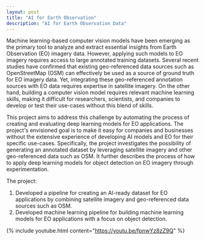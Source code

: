 ```yaml
---
layout: post
title: "AI for Earth Observation"
description: "AI for Earth Observation Data"
---
```


Machine learning-based computer vision models have been emerging as the primary tool to analyze and extract essential insights from Earth Observation (EO) imagery data. However, applying such models to EO imagery requires access to large annotated training datasets. Several recent studies have confirmed that existing geo-referenced data sources such as OpenStreetMap (OSM) can effectively be used as a source of ground truth for EO imagery data. Yet, integrating these geo-referenced annotation sources with EO data requires expertise in satellite imagery. On the other hand, building a computer vision model requires relevant machine learning skills, making it difficult for researchers, scientists, and companies to develop or test their use-cases without this blend of skills.

This project aims to address this challenge by automating the process of creating and evaluating deep learning models for EO applications. The project's envisioned goal is to make it easy for companies and businesses without the extensive experience of developing AI models and EO for their specific use-cases. Specifically, the project investigates the possibility of generating an annotated dataset by leveraging satellite imagery and other geo-referenced data such as OSM. It further
describes the process of how to apply deep learning models for object detection on EO imagery through experimentation. 

The project: 

1. Developed a pipeline for creating an AI-ready dataset for EO applications by combining satellite imagery and geo-referenced data sources such as OSM.
2. Developed machine learning pipeline for building machine learning models for EO applications with a focus on object detection.

{% include youtube.html content="https://youtu.be/fpnwYz8zZ9Q" %}
